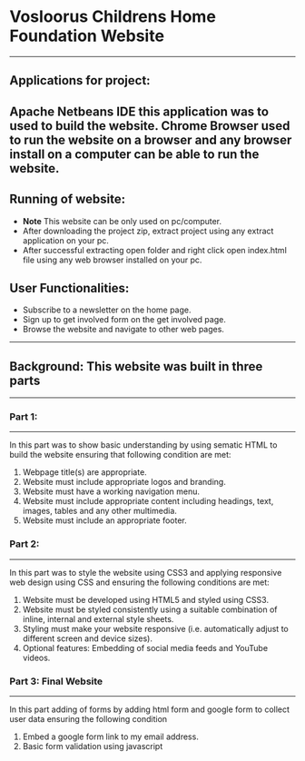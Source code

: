 # Vosloorus Childrens Home Foundation Website 
---
## Applications for project:
Apache Netbeans IDE this application was to used to build the website. 
Chrome Browser used to run the website on a browser and any browser install on a computer can be able to run the website.
---
## Running of website:
- **Note** This website can be only used on pc/computer. 
- After downloading the project zip, extract project using any extract application on your pc. 
- After successful extracting open folder and right click open index.html file using any web browser installed on your pc.

## User Functionalities:
- Subscribe to a newsletter on the home page.
- Sign up to get involved form on the get involved page.
- Browse the website and navigate to other web pages.
---

## Background: This website was built in three parts
---
### Part 1:
---
In this part was to show basic understanding by using sematic HTML to build the website ensuring that following condition are met:
   1. Webpage title(s) are appropriate.
   2. Website must include appropriate logos and branding.
   3. Website must have a working navigation menu.
   4. Website must include appropriate content including headings, text, images, tables and any other multimedia.
   5. Website must include an appropriate footer.

### Part 2: 
---
In this part was to style the website using CSS3 and applying responsive web design using CSS and ensuring the following conditions are met:
  1. Website must be developed using HTML5 and styled using CSS3.
  2. Website must be styled consistently using a suitable combination of inline, internal and external style sheets.
  3. Styling must make your website responsive (i.e. automatically adjust to different screen and device sizes).
  4. Optional features: Embedding of social media feeds and YouTube videos.

### Part 3: Final Website
---
In this part adding of forms by adding html form and google form to collect user data ensuring the following condition
  1. Embed a google form link to my email address.
  2. Basic form validation using javascript
